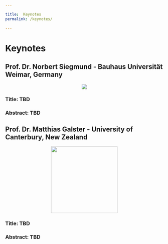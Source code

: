 ```yaml
---

title:  Keynotes
permalink: /keynotes/

---
```


# Keynotes


## Prof. Dr.  Norbert Siegmund  -  Bauhaus Universität Weimar, Germany


<p align="center">
  <img src="https://vamos2019.github.io/img/NorbertSiegmund.jpg">
</p>


### Title:  TBD
###  Abstract: TBD

##  Prof. Dr. Matthias Galster - University of Canterbury, New Zealand

<p align="center">
  <img hegiht="200" width="212" src="https://vamos2019.github.io/img/Matthias-Galster.jpg">
</p>



### Title:  TBD
###  Abstract: TBD